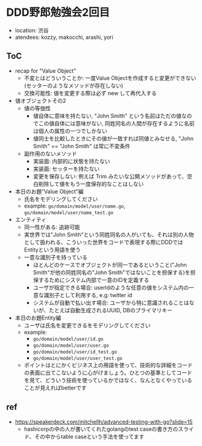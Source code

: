# DDD野郎勉強会2回目

- location: 渋谷
- atendees: kozzy, makocchi, arashi, yori

## ToC

- recap for "Value Object"
  - 不変とはどういうことか: 一度Value Objectを作成すると変更ができない(セッターのようなメソッドが存在しない)
  - 交換可能性: 値を変更する際は必ず new して再代入する
- 値オブジェクトその2
  - 値の等価性
    - 値自体に意味を持たない, "John Smith" という名前はただの値なのでこの値自体には意味がない, 同姓同名の人間が存在するように名前は個人の属性の一つでしかない
    - 値同士を比較したときにその値が一致すれば同値とみなせる, "John Smith" == "John Smith" は常に不変条件
  - 副作用のないメソッド
    - 実装面: 内部的に状態を持たない
    - 実装面: セッターを持たない
    - 変更を保存しない: 例えば Trim みたいな公開メソッドがあって、空白削除して値をもう一度保存的なことはしない
- 本日のお題"Value Object"編
  - 氏名をモデリングしてください
  - example: `go/domain/model/user/name.go`, `go/domain/model/user/name_test.go`
- エンティティ
  - 同一性がある: 追跡可能
  - 実世界では"John Smith"という同姓同名の人がいても、それは別の人物として扱われる、こういった世界をコードで表現する際にDDDではEntityという用語を使う
  - 一意な識別子を持っている
    - ほとんどのケースでオブジェクトが同一であるということ("John Smith"が他の同姓同名の"John Smith"ではないことを担保する)を担保するためにシステム内部で一意のIDを定義する
    - ユーザが指定できる場合: userIdのような任意の値をシステム内の一意な識別子として利用する, e.g: twitter id
    - システムが自動で払い出す場合: ユーザから特に意識されることはないが、たとえば自動生成されるUUID, DBのプライマリキー
- 本日のお題Entity編
  - ユーザは氏名を変更できるをモデリングしてください
  - example:
    - `go/domain/model/user/id.go`
    - `go/domain/model/user/user.go`
    - `go/domain/model/user/id_test.go`
    - `go/domain/model/user/user_test.go`
  - ポイントはとにかくビジネス上の用語を使って、技術的な詳細をコードの表面に出てこないように心がけましょう。ひとつの基準としてコードを見て、どういう技術を使っているかではなく、なんとなくやっていることが見えればbetterです

## ref

- https://speakerdeck.com/mitchellh/advanced-testing-with-go?slide=15
  - hashicorpの中の人が書いてくれたgolangのtest caseの書き方のスライド、その中からtable caseという手法を使ってます
